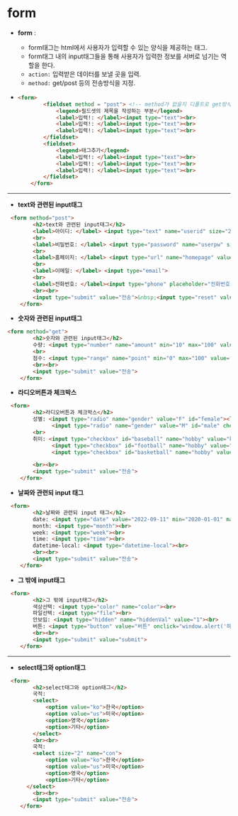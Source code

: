 # form

* __form__ :

  * form태그는 html에서 사용자가 입력할 수 있는 양식을 제공하는 태그.
  * form태그 내의 input태그들을 통해 사용자가 입력한 정보를 서버로 넘기는 역할을 한다.
  * `action:` 입력받은 데이터를 보낼 곳을 입력.
  * `method:` get/post 등의 전송방식을 지정.

* ```html
  <form>
          <fieldset method = "post"> <!-- method가 없을지 디폴트로 get방식 적용 -->
              <legend>필드셋의 제목을 작성하는 부분</legend>
              <label>입력!: </label><input type="text"><br>
              <label>입력!: </label><input type="text"><br>
              <label>입력!: </label><input type="text"><br>
          </fieldset>
          <fieldset>
              <legend>태그추가</legend>
              <label>입력!: </label><input type="text"><br>
              <label>입력!: </label><input type="text"><br>
              <label>입력!: </label><input type="text"><br>
          </fieldset>
      </form>
  ```

---

* __text와 관련된 input태그__

```html
 <form method="post">
        <h2>text와 관련된 input태그</h2>
        <label>아이디: </label> <input type="text" name="userid" size="20" placeholder="아이디를 입력하세요." maxlength="10" value="multi" autofocus>
        <br>
        <label>비밀번호: </label> <input type="password" name="userpw" size="20" placeholder="비밀번호를 입력하세요." maxlength="15" >
        <br>
        <label>홈페이지: </label> <input type="url" name="homepage" value="https://">
        <br>
        <label>이메일: </label> <input type="email">
        <br>
        <label>전화번호: </label><input type="phone" placeholder="전화번호를 입력하세요">
        <br><br>
        <input type="submit" value="전송">&nbsp;<input type="reset" value="취소">
    </form>
```



* __숫자와 관련된 input태그__

```html
<form method="get">
        <h2>숫자와 관련된 input태그</h2>
        수량: <input type="number" name="amount" min="10" max="100" value="10" step="5">
        <br>
        점수: <input type="range" name="point" min="0" max="100" value="50" step="10">   
        <br><br>
        <input type="submit" value="전송">
    </form>
```



* __라디오버튼과 체크박스__

```html
 <form>
        <h2>라디오버튼과 체크박스</h2>
        성별: <input type="radio" name="gender" value="F" id="female"><label for="female">여자</label>&nbsp;&nbsp;
              <input type="radio" name="gender" value="M" id="male" checked><label for="male">남자</label>
        <br>
        취미: <input type="checkbox" id="baseball" name="hobby" value="baseball" checked><label for="baseball">야구</label>&nbsp;&nbsp;
              <input type="checkbox" id="football" name="hobby" value="football" checked><label for="football">축구</label>&nbsp;&nbsp;
              <input type="checkbox" id="basketball" name="hobby" value="basketball"><label for="basketball">농구</label>

        <br><br>
        <input type="submit" value="전송">
    </form>
```



* __날짜와 관련되 input 태그__

```html
 <form>
        <h2>날짜와 관련되 input 태그</h2>
        date: <input type="date" value="2022-09-11" min="2020-01-01" max="2030-12-31"><br>
        month: <input type="month"><br>
        week: <input type="week"><br>
        time: <input type="time"><br>
        datetime-local: <input type="datetime-local"><br>
        <br><br>
        <input type="submit" value="전송">
    </form>
```



* __그 밖에 input태그__

```html
 <form>
        <h2>그 밖에 input태그</h2>
        색상선택: <input type="color" name="color"><br>
        파일선택: <input type="file"><br>
        안보임: <input type="hidden" name="hiddenVal" value="1"><br>
        버튼: <input type="button" value="버튼" onclick="window.alert('하하');">
        <br><br>
        <input type="submit" value="submit">
    </form>
```

---

* __select태그와 option태그__

```html
 <form>
        <h2>select태그와 option태그</h2>
        국적: 
        <select>
            <option value="ko">한국</option>
            <option value="us">미국</option>
            <option>영국</option>
            <option>기타</option>
        </select>
        <br><br>
        국적:
        <select size="2" name="con">
            <option value="ko">한국</option>
            <option value="us">미국</option>
            <option>영국</option>
            <option>기타</option>
      </select>
        <br><br>
        <input type="submit" value="전송">
    </form>
```

